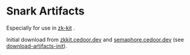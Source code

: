 # Snark Artifacts
Especially for use in [zk-kit](https://github.com/privacy-scaling-explorations/zk-kit)  .

Initial download from [zkkit.cedoor.dev](https://zkkit.cedoor.dev) and [semaphore.cedoor.dev](https://semaphore.cedoor.dev) (see [download-artifacts-init](./download-artifacts-init)).

